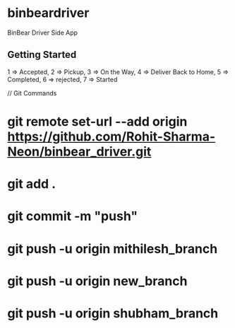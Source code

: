 # binbeardriver

BinBear Driver Side App

## Getting Started

1 => Accepted, 2 => Pickup, 3 => On the Way, 4 => Deliver Back to Home, 5 => Completed, 6 => rejected, 7 => Started


// Git Commands
# git remote set-url --add origin https://github.com/Rohit-Sharma-Neon/binbear_driver.git
# git add .
# git commit -m "push"
# git push -u origin mithilesh_branch
# git push -u origin new_branch
# git push -u origin shubham_branch